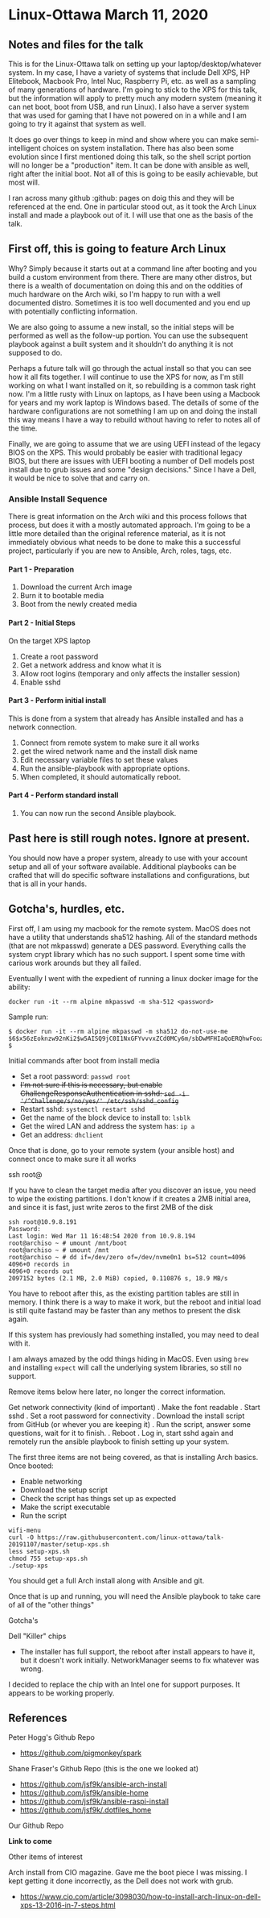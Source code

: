 # Linux-Ottawa March 11, 2020

## Notes and files for the talk

This is for the Linux-Ottawa talk on setting up your laptop/desktop/whatever system. In my case, I have a variety of systems that include Dell XPS, HP Elitebook, Macbook Pro, Intel Nuc, Raspberry Pi, etc. as well as a sampling of many generations of hardware. I'm going to stick to the XPS for this talk, but the information will apply to pretty much any modern system (meaning it can net boot, boot from USB, and run Linux). I also have a server system that was used for gaming that I have not powered on in a while and I am going to try it against that system as well. 

It does go over things to keep in mind and show where you can make semi-intelligent choices on system installation. There has also been some evolution since I first mentioned doing this talk, so the shell script portion will no longer be a "production" item. It can be done with ansible as well, right after the initial boot. Not all of this is going to be easily achievable, but most will.

I ran across many github :github: pages on doig this and they will be referenced at the end. One in particular stood out, as it took the Arch Linux install and made a playbook out of it. I will use that one as the basis of the talk.

## First off, this is going to feature Arch Linux

Why? Simply because it starts out at a command line after booting and you build a custom environment from there. There are many other distros, but there is a wealth of documentation on doing this and on the oddities of much hardware on the Arch wiki, so I'm happy to run with a well documented distro. Sometimes it is too well documented and you end up with potentially conflicting information.

We are also going to assume a new install, so the initial steps will be performed as well as the follow-up portion. You can use the subsequent playbook against a built system and it shouldn't do anything it is not supposed to do.

Perhaps a future talk will go through the actual install so that you can see how it all fits together. I will continue to use the XPS for now, as I'm still working on what I want installed on it, so rebuilding is a common task right now. I'm a little rusty with Linux on laptops, as I have been using a Macbook for years and my work laptop is Windows based. The details of some of the hardware configurations are not something I am up on and doing the install this way means I have a way to rebuild without having to refer to notes all of the time.

Finally, we are going to assume that we are using UEFI instead of the legacy BIOS on the XPS. This would probably be easier with traditional legacy BIOS, but there are issues with UEFI booting a number of Dell models post install due to grub issues and some "design decisions." Since I have a Dell, it would be nice to solve that and carry on.

### Ansible Install Sequence

There is great information on the Arch wiki and this process follows that process, but does it with a mostly automated approach. I'm going to be a little more detailed than the original reference material, as it is not immediately obvious what needs to be done to make this a successful project, particularly if you are new to Ansible, Arch, roles, tags, etc. 

#### Part 1 - Preparation
1. Download the current Arch image
1. Burn it to bootable media
1. Boot from the newly created media

#### Part 2 - Initial Steps

On the target XPS laptop
1. Create a root password
1. Get a network address and know what it is
1. Allow root logins (temporary and only affects the installer session)
1. Enable sshd

#### Part 3 - Perform initial install
This is done from a system that already has Ansible installed and has a network connection.
1. Connect from remote system to make sure it all works
1. get the wired network name and the install disk name
1. Edit necessary variable files to set these values
1. Run the ansible-playbook with appropriate options. 
1. When completed, it should automatically reboot.

#### Part 4 - Perform standard install
1. You can now run the second Ansible playbook.










## Past here is still rough notes. Ignore at present.

You should now have a proper system, already to use with your account setup and all of your software available. Additional playbooks can be crafted that will do specific software installations and configurations, but that is all in your hands.

## Gotcha's, hurdles, etc.

First off, I am using my macbook for the remote system. MacOS does not have a utility that understands sha512 hashing. All of the standard methods (that are not mkpasswd) generate a DES password. Everything calls the system crypt library which has no such support. I spent some time with carious work arounds but they all failed.

Eventually I went with the expedient of running a linux docker image for the ability:

```
docker run -it --rm alpine mkpasswd -m sha-512 <password>
```

Sample run:

```
$ docker run -it --rm alpine mkpasswd -m sha512 do-not-use-me
$6$x56zEoknzw92nKi2$w5AISQ9jC0I1NxGFYvvvxZCd0MCy6m/sbDwMFHIaQoERQhwFoozAqeyjcaETIcmNaKSjLUJKW8WUAk4ogFw8R1
$

```

Initial commands after boot from install media

* Set a root password: `passwd root` 
* ~~I'm not sure if this is necessary, but enable ChallengeResponseAuthentication in sshd:
`sed -i '/^Challenge/s/no/yes/' /etc/ssh/sshd_config`~~
* Restart sshd: `systemctl restart sshd`
* Get the name of the block device to install to: `lsblk`
* Get the wired LAN and address the system has: `ip a`
* Get an address: `dhclient`

Once that is done, go to your remote system (your ansible host) and connect once to make sure it all works

ssh root@<ip from previous command>


If you have to clean the target media after you discover an issue, you need to wipe the existing partitions. I don't know if it creates a 2MB initial area, and since it is fast, just write zeros to the first 2MB of the disk

```
ssh root@10.9.8.191
Password: 
Last login: Wed Mar 11 16:48:54 2020 from 10.9.8.194
root@archiso ~ # umount /mnt/boot
root@archiso ~ # umount /mnt     
root@archiso ~ # dd if=/dev/zero of=/dev/nvme0n1 bs=512 count=4096
4096+0 records in
4096+0 records out
2097152 bytes (2.1 MB, 2.0 MiB) copied, 0.110876 s, 18.9 MB/s
```

You have to reboot after this, as the existing partition tables are still in memory. I think there is a way to make it work, but the reboot and initial load is still quite fastand may be faster than any methos to present the disk again.

If this system has previously had something installed, you may need to deal with it.





I am always amazed by the odd things hiding in MacOS. Even using `brew` and installing `expect` will call the underlying system libraries, so still no support.



Remove items below here later, no longer the correct information.

Get network connectivity (kind of important)
. Make the font readable
. Start sshd
. Set a root password for connectivity
. Download the install script from GitHub (or whever you are keeping it)
. Run the script, answer some questions, wait for it to finish.
. Reboot
. Log in, start sshd again and remotely run the ansible playbook to finish setting up your system.

The first three items are not being covered, as that is installing Arch basics.
Once booted:
- Enable networking
- Download the setup script
- Check the script has things set up as expected
- Make the script executable
- Run the script

```
wifi-menu
curl -O https://raw.githubusercontent.com/linux-ottawa/talk-20191107/master/setup-xps.sh
less setup-xps.sh
chmod 755 setup-xps.sh
./setup-xps
```

You should get a full Arch install along with Ansible and git. 

Once that is up and running, you will need the Ansible playbook to take care of all of the "other things"


Gotcha's

Dell "Killer" chips
- The installer has full support, the reboot after install appears to have it, but it doesn't work initially. NetworkManager seems to fix whatever was wrong.

I decided to replace the chip with an Intel one for support purposes. It appears to be working properly.


## References

Peter Hogg's Github Repo

* https://github.com/pigmonkey/spark

Shane Fraser's Github Repo (this is the one we looked at)

* https://github.com/jsf9k/ansible-arch-install
* https://github.com/jsf9k/ansible-home
* https://github.com/jsf9k/ansible-raspi-install
* https://github.com/jsf9k/.dotfiles_home

Our Github Repo

**Link to come**

Other items of interest

Arch install from CIO magazine. Gave me the boot piece I was missing. I kept getting it done incorrectly, as the Dell does not work with grub.

* https://www.cio.com/article/3098030/how-to-install-arch-linux-on-dell-xps-13-2016-in-7-steps.html
